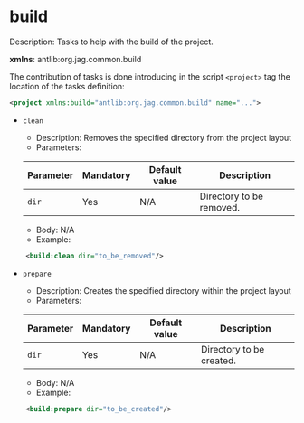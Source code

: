 # build

Description: Tasks to help with the build of the project.

**xmlns**: antlib:org.jag.common.build

The contribution of tasks is done introducing in the script `<project>` tag the location of the tasks definition:

```xml
<project xmlns:build="antlib:org.jag.common.build" name="...">
```

* `clean`
	* Description: Removes the specified directory from the project layout
	* Parameters:

	Parameter | Mandatory | Default value | Description
	--- | --- | --- | ---
	`dir` | Yes | N/A | Directory to be removed.

	* Body: N/A
	* Example:

```xml
	<build:clean dir="to_be_removed"/>
```

* `prepare`
	* Description: Creates the specified directory within the project layout
	* Parameters:

	Parameter | Mandatory | Default value | Description
	--- | --- | --- | ---
	`dir` | Yes | N/A | Directory to be created.

	* Body: N/A
	* Example:

```xml
	<build:prepare dir="to_be_created"/>
```
